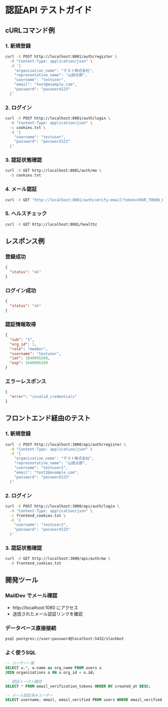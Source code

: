 # 認証API テストガイド

## cURLコマンド例

### 1. 新規登録

```bash
curl -X POST http://localhost:8081/auth/register \
  -H "Content-Type: application/json" \
  -d '{
    "organization_name": "テスト株式会社",
    "representative_name": "山田太郎",
    "username": "testuser",
    "email": "test@example.com",
    "password": "password123"
  }'
```

### 2. ログイン

```bash
curl -X POST http://localhost:8081/auth/login \
  -H "Content-Type: application/json" \
  -c cookies.txt \
  -d '{
    "username": "testuser",
    "password": "password123"
  }'
```

### 3. 認証状態確認

```bash
curl -X GET http://localhost:8081/auth/me \
  -b cookies.txt
```

### 4. メール認証

```bash
curl -X GET "http://localhost:8081/auth/verify-email?token=YOUR_TOKEN_HERE"
```

### 5. ヘルスチェック

```bash
curl -X GET http://localhost:8081/healthz
```

## レスポンス例

### 登録成功
```json
{
  "status": "ok"
}
```

### ログイン成功
```json
{
  "status": "ok"
}
```

### 認証情報取得
```json
{
  "sub": "1",
  "org_id": 1,
  "role": "member",
  "username": "testuser",
  "iat": 1640995200,
  "exp": 1640996100
}
```

### エラーレスポンス
```json
{
  "error": "invalid_credentials"
}
```

## フロントエンド経由のテスト

### 1. 新規登録
```bash
curl -X POST http://localhost:3000/api/auth/register \
  -H "Content-Type: application/json" \
  -d '{
    "organization_name": "テスト株式会社",
    "representative_name": "山田太郎",
    "username": "testuser2",
    "email": "test2@example.com",
    "password": "password123"
  }'
```

### 2. ログイン
```bash
curl -X POST http://localhost:3000/api/auth/login \
  -H "Content-Type: application/json" \
  -c frontend_cookies.txt \
  -d '{
    "username": "testuser2",
    "password": "password123"
  }'
```

### 3. 認証状態確認
```bash
curl -X GET http://localhost:3000/api/auth/me \
  -b frontend_cookies.txt
```

## 開発ツール

### MailDev でメール確認
- http://localhost:1080 にアクセス
- 送信されたメール認証リンクを確認

### データベース直接接続
```bash
psql postgres://user:password@localhost:5432/slackbot
```

### よく使うSQL
```sql
-- ユーザー一覧
SELECT u.*, o.name as org_name FROM users u 
JOIN organizations o ON u.org_id = o.id;

-- 認証トークン確認
SELECT * FROM email_verification_tokens ORDER BY created_at DESC;

-- メール認証済みユーザー
SELECT username, email, email_verified FROM users WHERE email_verified = true;
```
